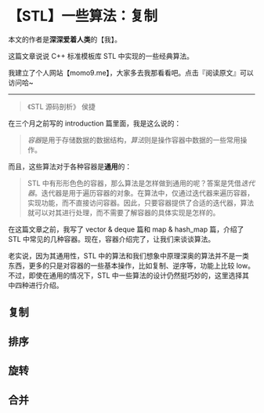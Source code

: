 # 【STL】一些算法：复制

本文的作者是**深深爱着人类**的【我】。

这篇文章说说 C++ 标准模板库 STL 中实现的一些经典算法。

我建立了个人网站【momo9.me】，大家多去我那看看吧。点击『阅读原文』可以访问哈~

-----

> 《STL 源码剖析》 侯捷

在三个月之前写的 introduction 篇里面，我是这么说的：

> *容器*是用于存储数据的数据结构，*算法*则是操作容器中数据的一些常用操作。

而且，这些算法对于各种容器是**通用**的：

> STL 中有形形色色的容器，那么算法是怎样做到通用的呢？答案是凭借*迭代器*。迭代器是用于遍历容器的对象。在算法中，仅通过迭代器来遍历容器，实现功能，而不直接访问容器。因此，只要容器提供了合适的迭代器，算法就可以对其进行处理，而不需要了解容器的具体实现是怎样的。

在这篇文章之前，我写了 vector & deque 篇和 map & hash_map 篇，介绍了 STL 中常见的几种容器。现在，容器介绍完了，让我们来谈谈算法。

老实说，因为其通用性，STL 中的算法和我们想象中原理深奥的算法并不是一类东西，更多的只是对容器的一些基本操作，比如复制、逆序等，功能上比较 low。不过，即使在通用的情况下，STL 中一些算法的设计仍然挺巧妙的，这里选择其中四种进行介绍。

## 复制



## 排序

## 旋转

## 合并
